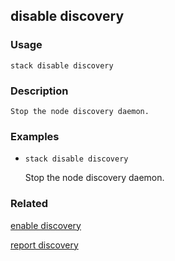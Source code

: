 ## disable discovery

### Usage

`stack disable discovery`

### Description


	Stop the node discovery daemon.

	

### Examples

* `stack disable discovery`

   Stop the node discovery daemon.


### Related
[enable discovery](enable-discovery)

[report discovery](report-discovery)



